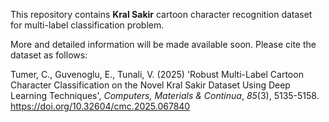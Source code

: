This repository contains **Kral Sakir** cartoon character recognition dataset for multi-label classification problem.

More and detailed information will be made available soon. Please cite the dataset as follows:

Tumer, C., Guvenoglu, E., Tunali, V. (2025) 'Robust Multi-Label Cartoon Character Classification on the Novel Kral Sakir Dataset Using Deep Learning Techniques', _Computers, Materials & Continua_, _85_(3), 5135-5158. https://doi.org/10.32604/cmc.2025.067840
